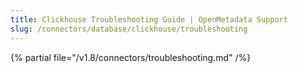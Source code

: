 ```yaml
---
title: Clickhouse Troubleshooting Guide | OpenMetadata Support
slug: /connectors/database/clickhouse/troubleshooting
---
```


{% partial file="/v1.8/connectors/troubleshooting.md" /%}

